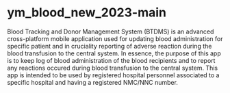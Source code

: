# ym_blood_new_2023-main
 Blood Tracking and Donor Management System (BTDMS) is an advanced  cross-platform mobile application used for updating blood administration for specific patient and in cruciality reporting of adverse reaction during the blood transfusion to the central system. In essence, the purpose of this app is to keep log of blood administration of the blood recipients and to report any reactions occured during blood transfusion to the central system. This app is intended to be used by registered hospital personnel associated to a specific hospital and having a registered NMC/NNC number.
